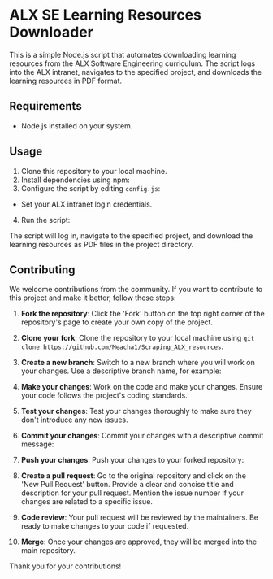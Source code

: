 # ALX SE Learning Resources Downloader

This is a simple Node.js script that automates downloading learning resources from the ALX Software Engineering curriculum. The script logs into the ALX intranet, navigates to the specified project, and downloads the learning resources in PDF format.

## Requirements

- Node.js installed on your system.

## Usage

1. Clone this repository to your local machine.
2. Install dependencies using npm:
3. Configure the script by editing `config.js`:
- Set your ALX intranet login credentials.
4. Run the script:

The script will log in, navigate to the specified project, and download the learning resources as PDF files in the project directory.

## Contributing

We welcome contributions from the community. If you want to contribute to this project and make it better, follow these steps:

1. **Fork the repository**: Click the 'Fork' button on the top right corner of the repository's page to create your own copy of the project.

2. **Clone your fork**: Clone the repository to your local machine using `git clone https://github.com/Meacha1/Scraping_ALX_resources`.

3. **Create a new branch**: Switch to a new branch where you will work on your changes. Use a descriptive branch name, for example:

4. **Make your changes**: Work on the code and make your changes. Ensure your code follows the project's coding standards.

5. **Test your changes**: Test your changes thoroughly to make sure they don't introduce any new issues.

6. **Commit your changes**: Commit your changes with a descriptive commit message:

7. **Push your changes**: Push your changes to your forked repository:

8. **Create a pull request**: Go to the original repository and click on the 'New Pull Request' button. Provide a clear and concise title and description for your pull request. Mention the issue number if your changes are related to a specific issue.

9. **Code review**: Your pull request will be reviewed by the maintainers. Be ready to make changes to your code if requested.

10. **Merge**: Once your changes are approved, they will be merged into the main repository.

Thank you for your contributions!
